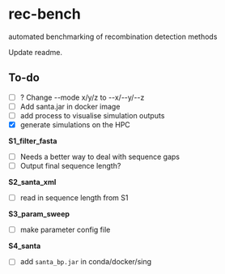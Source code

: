 # rec-bench
automated benchmarking of recombination detection methods

Update readme.

## To-do
- [ ] ? Change --mode x/y/z to --x/--y/--z
- [ ] Add santa.jar in docker image
- [ ] add process to visualise simulation outputs
- [x] generate simulations on the HPC

**S1_filter_fasta**
- [ ] Needs a better way to deal with sequence gaps
- [ ] Output final sequence length?

**S2_santa_xml**
- [ ] read in sequence length from S1

**S3_param_sweep**
- [ ] make parameter config file

**S4_santa**
- [ ] add `santa_bp.jar` in conda/docker/sing
